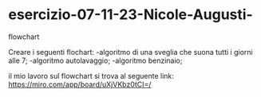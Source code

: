 # esercizio-07-11-23-Nicole-Augusti-
flowchart

Creare i seguenti flochart:
-algoritmo di una sveglia che suona tutti i giorni alle 7;
-algoritmo autolavaggio;
-algoritmo benzinaio;


il mio lavoro sul flowchart si trova al seguente link:
https://miro.com/app/board/uXjVKbz0tCI=/
